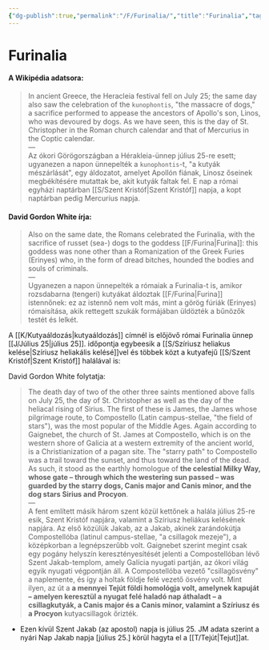 ```yaml
---
{"dg-publish":true,"permalink":"/F/Furinalia/","title":"Furinalia","tags":["dg_uploaded"],"created":"2023-10-26T06:22","updated":"2023-10-26T06:22"}
---
```



# Furinalia

#### A Wikipédia adatsora:

> In ancient Greece, the Heracleia festival fell on July 25; the same day also saw the celebration of the `kunophontis`, "the massacre of dogs," a sacrifice performed to appease the ancestors of Apollo's son, Linos, who was devoured by dogs. As we have seen, this is the day of St. Christopher in the Roman church calendar and that of Mercurius in the Coptic calendar.  
> —  
> Az ókori Görögországban a Hérakleia-ünnep július 25-re esett; ugyanezen a napon ünnepelték a `kunophontis`-t, "a kutyák mészárlását", egy áldozatot, amelyet Apollón fiának, Linosz őseinek megbékítésére mutattak be, akit kutyák faltak fel. E nap a római egyházi naptárban [[S/Szent Kristóf\|Szent Kristóf]] napja, a kopt naptárban pedig Mercurius napja.  

#### David Gordon White írja:

> Also on the same date, the Romans celebrated the Furinalia, with the sacrifice of russet (sea-) dogs to the goddess [[F/Furina\|Furina]]: this goddess was none other than a Romanization of the Greek Furies (Erinyes) who, in the form of dread bitches, hounded the bodies and souls of criminals.  
> —  
> Ugyanezen a napon ünnepelték a rómaiak a Furinalia-t is, amikor rozsdabarna (tengeri) kutyákat áldoztak [[F/Furina\|Furina]] istennőnek: ez az istennő nem volt más, mint a görög fúriák (Erinyes) rómaisítása, akik rettegett szukák formájában üldözték a bűnözők testét és lelkét.  

A [[K/Kutyaáldozás\|kutyaáldozás]] címnél is előjövő római Furinalia ünnep [[J/Július 25\|július 25]]. időpontja egybeesik a [[S/Szíriusz heliakus kelése\|Szíriusz heliakális kelésé]]vel és többek közt a kutyafejű [[S/Szent Kristóf\|Szent Kristóf]] halálával is:  

David Gordon White folytatja:  
> The death day of two of the other three saints mentioned above falls on July 25, the day of St. Christopher as well as the day of the heliacal rising of Sirius. The first of these is James, the James whose pilgrimage route, to Compostello (Latin campus-stellae, "the field of stars"), was the most popular of the Middle Ages. Again according to Gaignebet, the church of St. James at Compostello, which is on the western shore of Galicia at a western extremity of the ancient world, is a Christianization of a pagan site. The "starry path" to Compostello was a trail toward the sunset, and thus toward the land of the dead. As such, it stood as the earthly homologue of **the celestial Milky Way, whose gate – through which the westering sun passed – was guarded by the starry dogs, Canis major and Canis minor, and the dog stars Sirius and Procyon**.  
> —  
> A fent említett másik három szent közül kettőnek a halála július 25-re esik, Szent Kristóf napjára, valamint a Szíriusz heliákus kelésének napjára. Az első közülük Jakab, az a Jakab, akinek zarándokútja Compostellóba (latinul campus-stellae, "a csillagok mezeje"), a középkorban a legnépszerűbb volt. Gaignebet szerint megint csak egy pogány helyszín keresztényesítését jelenti a Compostellóban lévő Szent Jakab-templom, amely Galícia nyugati partján, az ókori világ egyik nyugati végpontján áll. A Compostellóba vezető "csillagösvény" a naplemente, és így a holtak földje felé vezető ösvény volt. Mint ilyen, az út a **a mennyei Tejút földi homológja volt, amelynek kapuját – amelyen keresztül a nyugat felé haladó nap áthaladt – a csillagkutyák, a Canis major és a Canis minor, valamint a Szíriusz és a Procyon** kutyacsillagok őrizték.  

- Ezen kívül Szent Jakab (az apostol) napja is július 25. JM adata szerint a nyári Nap Jakab napja \[július 25.\] körül hagyta el a [[T/Tejút\|Tejut]]at.  